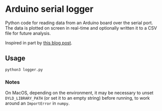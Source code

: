 # Arduino serial logger

Python code for reading data from an Arduino board over the serial port.  The data is plotted on screen in real-time and optionally written it to a CSV file for future analysis.

Inspired in part by [this blog post](https://makersportal.com/blog/2018/2/25/python-datalogger-reading-the-serial-output-from-arduino-to-analyze-data-using-pyserial).

## Usage

```commandline
python3 logger.py 
```

### Notes

On MacOS, depending on the environment, it may be necessary to unset `DYLD_LIBRARY_PATH` (or set it to an empty string) before running, to work around an `ImportError` in `numpy`.
